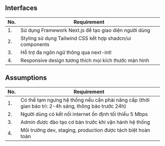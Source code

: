 ## Interfaces

| No. | Requirement |
|-----|-------------|
| 1. | Sử dụng Framework Next.js để tạo giao diện người dùng |
| 2. | Styling sử dụng Tailwind CSS kết hợp shadcn/ui components |
| 3. | Hỗ trợ đa ngôn ngữ thông qua next-intl |
| 4. | Responsive design tương thích mọi kích thước màn hình |

## Assumptions

| No. | Requirement |
|-----|-------------|
| 1. | Có thể tạm ngưng hệ thống nếu cần phải nâng cấp (thời gian bảo trì: 2-4h sáng, thông báo trước 24h) |
| 2. | Người dùng có kết nối internet ổn định tối thiểu 5 Mbps |
| 3. | Admin được đào tạo cơ bản trước khi vận hành hệ thống |
| 4. | Môi trường dev, staging, production được tách biệt hoàn toàn |
